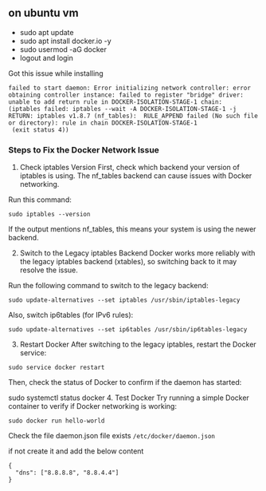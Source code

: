 ## on ubuntu vm

- sudo apt update
- sudo apt install docker.io -y
- sudo usermod -aG docker <username>
- logout and login

Got this issue while installing

```
failed to start daemon: Error initializing network controller: error obtaining controller instance: failed to register "bridge" driver: unable to add return rule in DOCKER-ISOLATION-STAGE-1 chain:  (iptables failed: iptables --wait -A DOCKER-ISOLATION-STAGE-1 -j RETURN: iptables v1.8.7 (nf_tables):  RULE_APPEND failed (No such file or directory): rule in chain DOCKER-ISOLATION-STAGE-1
 (exit status 4))
```

### Steps to Fix the Docker Network Issue

1. Check iptables Version
   First, check which backend your version of iptables is using. The nf_tables backend can cause issues with Docker networking.

Run this command:

```
sudo iptables --version
```

If the output mentions nf_tables, this means your system is using the newer backend.

2. Switch to the Legacy iptables Backend
   Docker works more reliably with the legacy iptables backend (xtables), so switching back to it may resolve the issue.

Run the following command to switch to the legacy backend:

```
sudo update-alternatives --set iptables /usr/sbin/iptables-legacy
```

Also, switch ip6tables (for IPv6 rules):

```
sudo update-alternatives --set ip6tables /usr/sbin/ip6tables-legacy
```

3. Restart Docker
   After switching to the legacy iptables, restart the Docker service:

```
sudo service docker restart
```

Then, check the status of Docker to confirm if the daemon has started:

sudo systemctl status docker 4. Test Docker
Try running a simple Docker container to verify if Docker networking is working:

```
sudo docker run hello-world
```

Check the file daemon.json file exists
`/etc/docker/daemon.json`

if not create it and add the below content

```
{
  "dns": ["8.8.8.8", "8.8.4.4"]
}
```
